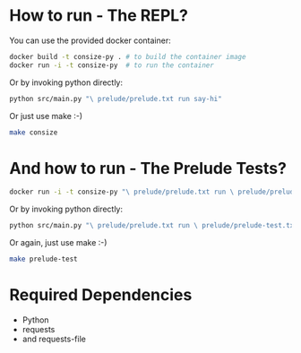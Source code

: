 # How to run - The REPL?

You can use the provided docker container:

```bash
docker build -t consize-py . # to build the container image
docker run -i -t consize-py  # to run the container
```

Or by invoking python directly:

```bash
python src/main.py "\ prelude/prelude.txt run say-hi"
```

Or just use make :-)

```bash
make consize
```

# And how to run - The Prelude Tests?

```bash
docker run -i -t consize-py "\ prelude/prelude.txt run \ prelude/prelude-test.txt run"
```

Or by invoking python directly:

```bash
python src/main.py "\ prelude/prelude.txt run \ prelude/prelude-test.txt run"
```

Or again, just use make :-)

```bash
make prelude-test
```

# Required Dependencies

- Python
- requests
- and requests-file
